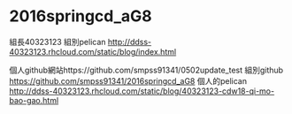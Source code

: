 # 2016springcd_aG8

組長40323123 
組別pelican http://ddss-40323123.rhcloud.com/static/blog/index.html

個人github網站https://github.com/smpss91341/0502update_test
組別github https://github.com/smpss91341/2016springcd_aG8
個人的pelican http://ddss-40323123.rhcloud.com/static/blog/40323123-cdw18-qi-mo-bao-gao.html